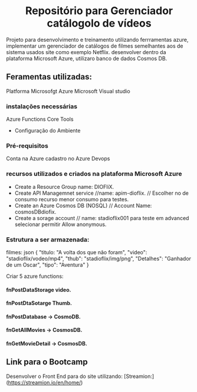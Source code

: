 <h1 align="center">Repositório para Gerenciador catálogolo de vídeos</h1>

Projeto para desenvolvimento e treinamento utilizando ferrramentas azure, implementar um gerenciador de catálogos  de filmes semelhantes aos de sistema usados site como exemplo Netflix. desenvolver dentro da plataforma Microsoft Azure, utilizaro banco de dados Cosmos DB.

## Feramentas utilizadas:
Platforma Microsofgt Azure
Microsoft Visual studio

### instalações necessárias
Azure Functions Core Tools

* Configuração do Ambiente
### Pré-requisitos
Conta na Azure
cadastro no Azure Devops

### recursos utilizados e criados na plataforma Microsoft Azure

* Create a Resource Group name: DIOFliX.
* Create API Managemnet service //name: apim-dioflix.
// Escolher no de consumo recurso menor consumo para testes.
* Create an Azure Cosmos DB (NOSQL) // Account Name: cosmosDBdiofix.
* Create a sorage account // name: stadioflix001 para teste em advanced selecionar permitir Allow anonymous.

### Estrutura a ser armazenada:
filmes: json
{
    "titulo: "A volta dos que não foram",
    "video": "stadioflix/vodeo/mp4",
    "thub":  "stadioflix/img/png",
    "Detalhes": "Ganhador de um Oscar",
    "tipo": "Aventura"
}

Criar 5 azure functions:

#### fnPostDataStorage video.
#### fnPostDtaSotarge Thumb.
#### fnPostDatabase -> CosmoDB.
#### fnGetAllMovies -> CosmosDB.
#### fnGetMovieDetail -> CosmosDB.

## Link para o Bootcamp
Desenvolver o Front End para do site utilizando:
[Streamion:] (https://streamion.io/en/home/)


